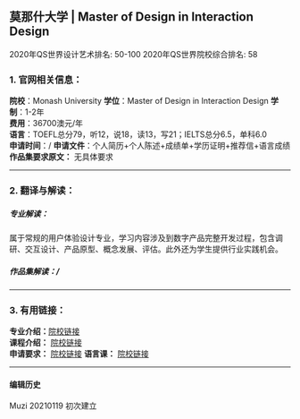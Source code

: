 ## 莫那什大学 | Master of Design in Interaction Design

2020年QS世界设计艺术排名: 50-100
2020年QS世界院校综合排名: 58  

### 1. 官网相关信息：

**院校**：Monash University
**学位**：Master of Design in Interaction Design
**学制**：1-2年  
**费用**：36700澳元/年  
**语言**：TOEFL总分79，听12，说18，读13，写21；IELTS总分6.5，单科6.0  
**申请时间**：/
**申请文件**：个人简历+个人陈述+成绩单+学历证明+推荐信+语言成绩
**作品集要求原文：** 无具体要求

---

### 2. 翻译与解读：

##### 专业解读：
属于常规的用户体验设计专业，学习内容涉及到数字产品完整开发过程，包含调研、交互设计、产品原型、概念发展、评估。此外还为学生提供行业实践机会。

##### 作品集解读：/

---


### 3. 有用链接：

**专业介绍：**[院校链接](https://www.monash.edu/study/courses/find-a-course/2018/design-f6002?international=true&id=429300)  
**课程介绍：** [院校链接](https://www.monash.edu/study/courses/find-a-course/2019/design-f6002?international=true&id=429300#course-structure-3)  
**申请要求：** [院校链接](https://www.monash.edu/study/courses/find-a-course/2019/design-f6002?international=true&id=429300#entry-requirements-2)
**语言课：** [院校链接](https://www.monashcollege.edu.au/courses/english?_ga=2.27685630.31348097.1552965959-170075504.1550210458)


---


#### 编辑历史
Muzi 20210119 初次建立
